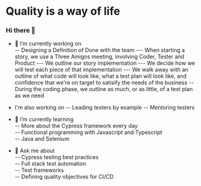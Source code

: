 # Quality is a way of life
### Hi there 👋
- 🔭 I’m currently working on  
-- Designing a Definition of Done with the team
--- When starting a story, we use a Three Amigos meeting, involving Coder, Tester and Product
--- We outline our story implementation
--- We decide how we will test each piece of that implementation
--- We walk away with an outline of what code will look like, what a test plan will look like, and confidence that we're on target to satisify the needs of the business
-- During the coding phase, we outline as much, or as little, of a test plan as we need

- I'm also working on 
-- Leading testers by example
-- Mentoring testers
- 🌱 I’m currently learning  
-- More about the Cypress framework every day   
-- Functional programming with Javascript and Typescript  
-- Java and Selenium
- 💬 Ask me about  
-- Cypress testing best practices  
-- Full stack test automation  
-- Test frameworks  
-- Defining quality objectives for CI/CD
<!--
45 Days
Searching for two Senior QA Engineer candidates
Review current quality processes and identify opportunities/gaps
Join current code review process
Partner with engineering to create DoD (Definition of Done) which meets Quality objectives

90 Days
Fill the two open QA Engineer positions, objectives for onboarding defined
Partner with Engineering to ensure RACI for the organization includes Quality Engineers
Partner with DevOps to define CI/CD process
   - Clearly defined test environments (orcontainers) with Quality objectives for each
   - Define goals for time from code completion to production


360 Days
Partner with DevOps and Engineering to Implement CI/CD 

**JimHinson/JimHinson** is a ✨ _special_ ✨ repository because its `README.md` (this file) appears on your GitHub profile.

Here are some ideas to get you started:

- 🤔 I’m looking for help with ...
- 📫 How to reach me: ...
- 😄 Pronouns: ...
- ⚡ Fun fact: ...
-->
